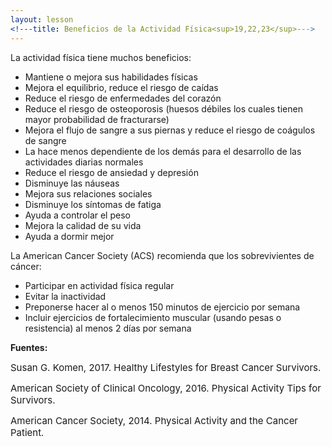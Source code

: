 ```yaml
---
layout: lesson
<!---title: Beneficios de la Actividad Física<sup>19,22,23</sup>--->
---
```


La actividad física tiene muchos beneficios:

* Mantiene o mejora sus habilidades físicas
* Mejora el equilibrio, reduce el riesgo de caídas
* Reduce el riesgo de enfermedades del corazón 
* Reduce el riesgo de osteoporosis (huesos débiles los cuales tienen mayor probabilidad de fracturarse)
* Mejora el flujo de sangre a sus piernas y reduce el riesgo de coágulos de sangre
* La hace menos dependiente de los demás para el desarrollo de las actividades diarias normales
* Reduce el riesgo de ansiedad y depresión
* Disminuye las náuseas
* Mejora sus relaciones sociales
* Disminuye los síntomas de fatiga
* Ayuda a controlar el peso
* Mejora la calidad de su vida
* Ayuda a dormir mejor

La American Cancer Society (ACS) recomienda que los sobrevivientes de cáncer:

* Participar en actividad física regular
* Evitar la inactividad
* Preponerse hacer al o menos 150 minutos de ejercicio por semana
* Incluir ejercicios de fortalecimiento muscular (usando pesas o resistencia) al menos 2 días por semana

**Fuentes:**

<span style="font-size:15px;">Susan G. Komen, 2017. Healthy Lifestyles for Breast Cancer Survivors.</span>

<span style="font-size:15px;">American Society of Clinical Oncology, 2016. Physical Activity Tips for Survivors.</span>

<span style="font-size:15px;">American Cancer Society, 2014. Physical Activity and the Cancer Patient.</span>
